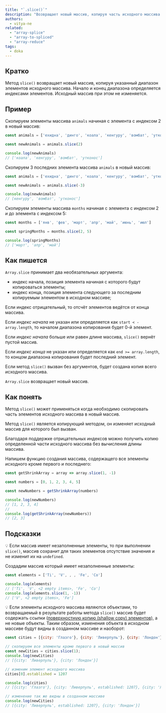 ```yaml
---
title: "`.slice()`"
description: "Возвращает новый массив, копируя часть исходного массива."
authors:
  - vitya-ne
related:
  - "array-splice"
  - "array-to-spliced"
  - "array-reduce"
tags:
  - doka
---
```


## Кратко

Метод `slice()` возвращает новый массив, копируя указанный диапазон элементов исходного массива. Начало и конец диапазона определяется индексами элементов. Исходный массив при этом не изменяется.

## Пример

Скопируем элементы массива `animals` начиная с элемента с индексом 2 в новый массив:

```js
const animals = ['ехидна', 'динго', 'коала', 'кенгуру', 'вомбат', 'утконос']

const newAnimals = animals.slice(2)

console.log(newAnimals)
// ['коала', 'кенгуру', 'вомбат', 'утконос']
```

Скопируем 3 последних элемента массива `animals` в новый массив:

```js
const animals = ['ехидна', 'динго', 'коала', 'кенгуру', 'вомбат', 'утконос']

const newAnimals = animals.slice(-3)

console.log(newAnimals)
// [кенгуру', 'вомбат', 'утконос']
```

Скопируем элементы массива `months` начиная с элемента с индексом 2 и до элемента с индексом 5:

```js
const months = ['янв', 'фев', 'март', 'апр', 'май', 'июнь', 'июл']

const springMonths = months.slice(2, 5)

console.log(springMonths)
// ['март', 'апр', 'май']
```

## Как пишется

`Array.slice` принимает два необязательных аргумента:
- индекс начала, позиция элемента начиная с которого будут копироваться элементы;
- индекс конца, позиция элемента следующего за последним копируемым элементом в исходном массиве;

Если индекс отрицательный, то отсчёт элементов ведётся от конца массива.

Если _индекс начала_ не указан или определяется как `start < -array.length`, то началом диапазона копирования будет 0-й элемент.

Если _индекс начала_ больше или равен длине массива, `slice()` вернёт пустой массив.

Если _индекс конца_ не указан или определяется как `end >= array.length`, то концом диапазона копирования будет последний элемент.

Если метод `slice()` вызван без аргументов, будет создана копия всего исходного массива.

`Array.slice` возвращает новый массив.

## Как понять

Метод `slice()` может применяться когда необходимо скопировать часть элементов исходного массива в новый массив.

Метод `slice()` является копирующий методом, он изменяет исходный массив для которого был вызван.

Благодаря поддержке отрицательных индексов можно получить копию определенной части исходного массива без вычисления длины массива.

Напишем функцию создания массива, содержащего все элементы исходного кроме первого и последнего:

```js
const getShrinkArray = array => array.slice(1, -1)

const numbers = [0, 1, 2, 3, 4, 5]

const newNumbers = getShrinkArray(numbers)

console.log(newNumbers)
// [1, 2, 3, 4]
//
console.log(getShrinkArray(newNumbers))
// [2, 3]

```

## Подсказки

💡 Если массив имеет незаполненные элементы, то при выполнении `slice()`, массив сохранит для таких элементов отсутствие значения и не изменит их на `undefined`.

Создадим массив который имеет незаполненные элементы:

```js
const elements = ['Ti', 'V', , , 'Fe', 'Co']

console.log(elements)
// ['Ti', 'V', <2 empty items>, 'Fe', 'Co']
console.log(elements.slice(1, -1))
// ['V', <2 empty items>, 'Fe']
```

💡 Если элементы исходного массива являются объектами, то возвращаемый в результате работы метода `slice()` массив будет содержать ссылки ([поверхностную копию (shallow copy) элементов](/js/shallow-or-deep-clone/)), а не новые объекты. Таким образом, изменения объекта в исходном массиве будут видны в созданном массиве и наоборот:

```js
const cities = [{city: 'Глазго'}, {city: 'Ливерпуль'}, {city: 'Лондон'}]

// скопируем все элементы кроме первого в новый массив
const newCities = cities.slice(1);
console.log(newCities)
// [{city: 'Ливерпуль'}, {city: 'Лондон'}]

// изменим элемент исходного массива
cities[0].established = 1207

console.log(cities)
// [{city: 'Глазго'}, {city: 'Ливерпуль', established: 1207}, {city: 'Лондон'}]

// изменение так же видны в созданном массиве
console.log(newCities)
// [{city: 'Ливерпуль', established: 1207}, {city: 'Лондон'}]
```
